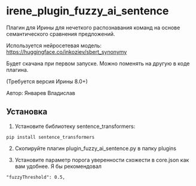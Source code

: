 # irene_plugin_fuzzy_ai_sentence

Плагин для Ирины для нечеткого распознавания команд на основе семантического сравнения предложений.

Используется нейросетевая модель: https://huggingface.co/inkoziev/sbert_synonymy

Будет скачана при первом запуске. Можно поменять на другую в коде плагина.

(Требуется версия Ирины 8.0+)

Автор: Январев Владислав

## Установка

1. Установите библиотеку sentence_transformers:
```
pip install sentence_transformers
```

2. Скопируйте плагин plugin_fuzzy_ai_sentence.py в папку plugins

3. Установите параметр порога уверенности схожести в core.json как вам удобнее. Я бы рекомендовал
```
"fuzzyThreshold": 0.5,
```

